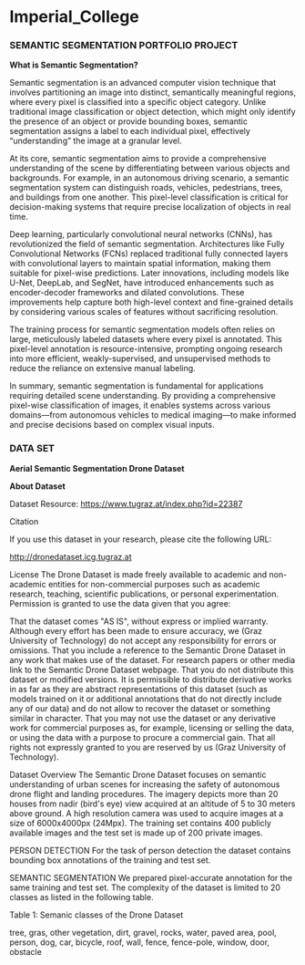 # Imperial_College

### **SEMANTIC SEGMENTATION PORTFOLIO PROJECT**

**What is Semantic Segmentation?**

Semantic segmentation is an advanced computer vision technique that involves partitioning an image into distinct, semantically meaningful regions, where every pixel is classified into a specific object category. Unlike traditional image classification or object detection, which might only identify the presence of an object or provide bounding boxes, semantic segmentation assigns a label to each individual pixel, effectively “understanding” the image at a granular level.

At its core, semantic segmentation aims to provide a comprehensive understanding of the scene by differentiating between various objects and backgrounds. For example, in an autonomous driving scenario, a semantic segmentation system can distinguish roads, vehicles, pedestrians, trees, and buildings from one another. This pixel-level classification is critical for decision-making systems that require precise localization of objects in real time.

Deep learning, particularly convolutional neural networks (CNNs), has revolutionized the field of semantic segmentation. Architectures like Fully Convolutional Networks (FCNs) replaced traditional fully connected layers with convolutional layers to maintain spatial information, making them suitable for pixel-wise predictions. Later innovations, including models like U-Net, DeepLab, and SegNet, have introduced enhancements such as encoder-decoder frameworks and dilated convolutions. These improvements help capture both high-level context and fine-grained details by considering various scales of features without sacrificing resolution.

The training process for semantic segmentation models often relies on large, meticulously labeled datasets where every pixel is annotated. This pixel-level annotation is resource-intensive, prompting ongoing research into more efficient, weakly-supervised, and unsupervised methods to reduce the reliance on extensive manual labeling.

In summary, semantic segmentation is fundamental for applications requiring detailed scene understanding. By providing a comprehensive pixel-wise classification of images, it enables systems across various domains—from autonomous vehicles to medical imaging—to make informed and precise decisions based on complex visual inputs.


### **DATA SET**

**Aerial Semantic Segmentation Drone Dataset**

**About Dataset**

Dataset Resource: https://www.tugraz.at/index.php?id=22387

Citation

If you use this dataset in your research, please cite the following URL:

http://dronedataset.icg.tugraz.at

License
The Drone Dataset is made freely available to academic and non-academic entities for non-commercial purposes such as academic research, teaching, scientific publications, or personal experimentation. Permission is granted to use the data given that you agree:

That the dataset comes "AS IS", without express or implied warranty. Although every effort has been made to ensure accuracy, we (Graz University of Technology) do not accept any responsibility for errors or omissions.
That you include a reference to the Semantic Drone Dataset in any work that makes use of the dataset. For research papers or other media link to the Semantic Drone Dataset webpage.
That you do not distribute this dataset or modified versions. It is permissible to distribute derivative works in as far as they are abstract representations of this dataset (such as models trained on it or additional annotations that do not directly include any of our data) and do not allow to recover the dataset or something similar in character.
That you may not use the dataset or any derivative work for commercial purposes as, for example, licensing or selling the data, or using the data with a purpose to procure a commercial gain.
That all rights not expressly granted to you are reserved by us (Graz University of Technology).

Dataset Overview
The Semantic Drone Dataset focuses on semantic understanding of urban scenes for increasing the safety of autonomous drone flight and landing procedures. The imagery depicts more than 20 houses from nadir (bird's eye) view acquired at an altitude of 5 to 30 meters above ground. A high resolution camera was used to acquire images at a size of 6000x4000px (24Mpx). The training set contains 400 publicly available images and the test set is made up of 200 private images.

PERSON DETECTION
For the task of person detection the dataset contains bounding box annotations of the training and test set.

SEMANTIC SEGMENTATION
We prepared pixel-accurate annotation for the same training and test set. The complexity of the dataset is limited to 20 classes as listed in the following table.

Table 1: Semanic classes of the Drone Dataset

tree, gras, other vegetation, dirt, gravel, rocks, water, paved area, pool, person, dog, car, bicycle, roof, wall, fence, fence-pole, window, door, obstacle
